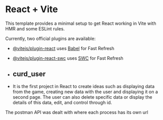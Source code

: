 # React + Vite

This template provides a minimal setup to get React working in Vite with HMR and some ESLint rules.

Currently, two official plugins are available:

- [@vitejs/plugin-react](https://github.com/vitejs/vite-plugin-react/blob/main/packages/plugin-react/README.md) uses [Babel](https://babeljs.io/) for Fast Refresh
- [@vitejs/plugin-react-swc](https://github.com/vitejs/vite-plugin-react-swc) uses [SWC](https://swc.rs/) for Fast Refresh

- ## curd_user
- It is the first project in React to create ideas such as displaying data from the game, creating new data with the user and displaying it on a second page. The user can also delete specific data or display the details of this data, edit, and control through id.

The postman API was dealt with where each process has its own url
